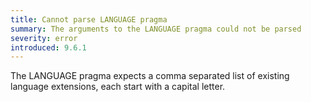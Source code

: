 ```yaml
---
title: Cannot parse LANGUAGE pragma
summary: The arguments to the LANGUAGE pragma could not be parsed
severity: error
introduced: 9.6.1
---
```


The LANGUAGE pragma expects a comma separated list of existing language extensions, each start with a capital letter.
